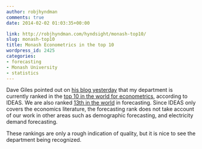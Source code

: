 ```yaml
---
author: robjhyndman
comments: true
date: 2014-02-02 01:03:35+00:00

link: http://robjhyndman.com/hyndsight/monash-top10/
slug: monash-top10
title: Monash Econometrics in the top 10
wordpress_id: 2425
categories:
- forecasting
- Monash University
- statistics
---
```


Dave Giles pointed out on [his blog yesterday](http://davegiles.blogspot.com.au/2014/02/econometrics-at-monash-university.html) that my department is currently ranked in the [top 10 in the world for econometrics](http://ideas.repec.org/top/top.ecm.html), according to IDEAS. We are also ranked [13th in the world](http://ideas.repec.org/top/top.for.html) in forecasting. Since IDEAS only covers the economics literature, the forecasting rank does not take account of our work in other areas such as demographic forecasting, and electricity demand forecasting.

These rankings are only a rough indication of quality, but it is nice to see the department being recognized.
